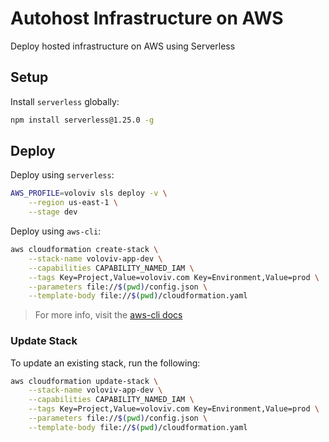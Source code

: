 # Autohost Infrastructure on AWS

Deploy hosted infrastructure on AWS using Serverless

## Setup

Install ```serverless``` globally:

```bash
npm install serverless@1.25.0 -g
```

## Deploy

Deploy using ```serverless```:

```bash
AWS_PROFILE=voloviv sls deploy -v \
    --region us-east-1 \
    --stage dev
```


Deploy using `aws-cli`:

```bash
aws cloudformation create-stack \
    --stack-name voloviv-app-dev \
    --capabilities CAPABILITY_NAMED_IAM \
    --tags Key=Project,Value=voloviv.com Key=Environment,Value=prod \
    --parameters file://$(pwd)/config.json \
    --template-body file://$(pwd)/cloudformation.yaml
```

>For more info, visit the [aws-cli docs](http://docs.aws.amazon.com/cli/latest/reference/cloudformation/create-stack.html)

### Update Stack

To update an existing stack, run the following:

```bash
aws cloudformation update-stack \
    --stack-name voloviv-app-dev \
    --capabilities CAPABILITY_NAMED_IAM \
    --tags Key=Project,Value=voloviv.com Key=Environment,Value=prod \
    --parameters file://$(pwd)/config.json \
    --template-body file://$(pwd)/cloudformation.yaml
```
